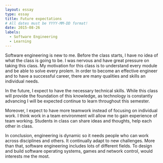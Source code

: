 ```yaml
---
layout: essay
type: essay
title: Future expectations
# All dates must be YYYY-MM-DD format!
date: 2015-08-26
labels:
  - Software Engineering
  - Learning
---
```


Software engineering is new to me. Before the class starts, I have no idea of what the class is going to be. I was nervous and have great pressure on taking this class. My motivation for this class is to understand every module and be able to solve every prolem. In order to become an effective engineer and to have a successful career, there are many qualities and skills an individual needs. 

In the future, I expect to have the necessary technical skills. While this class will provide the foundation of this knowledge, as technology is constantly advancing I will be expected continue to learn throughout this semester. 

Moreover, I expect to have more teamwork instead of focusing on individual work. I think work in a team environment will allow me to gain experience of team working. Students in class can share ideas and thoughts, help each other in class. 

In conclusion, engineering is dynamic so it needs people who can work across disciplines and others. It continually adapt to new challenges. More than that, software engineering includes lots of different fields. To design and build software operating systems, games and network control, would interests me the most. 



